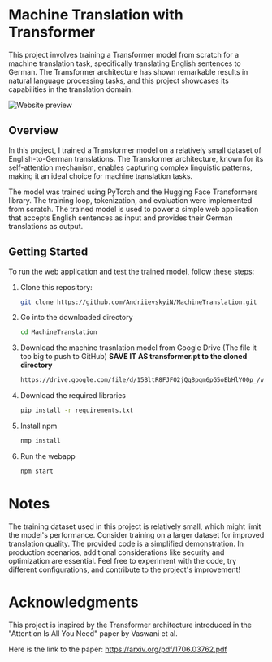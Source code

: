 # Machine Translation with Transformer

This project involves training a Transformer model from scratch for a machine translation task, specifically translating English sentences to German. The Transformer architecture has shown remarkable results in natural language processing tasks, and this project showcases its capabilities in the translation domain.

![Website preview](https://github.com/AndriievskyiN/MachineTranslation/assets/92473539/522fce30-6ae5-460b-9736-a71bf6c7d19e)


## Overview

In this project, I trained a Transformer model on a relatively small dataset of English-to-German translations. The Transformer architecture, known for its self-attention mechanism, enables capturing complex linguistic patterns, making it an ideal choice for machine translation tasks.

The model was trained using PyTorch and the Hugging Face Transformers library. The training loop, tokenization, and evaluation were implemented from scratch. The trained model is used to power a simple web application that accepts English sentences as input and provides their German translations as output.

## Getting Started

To run the web application and test the trained model, follow these steps:

1. Clone this repository:
   ```bash
   git clone https://github.com/AndriievskyiN/MachineTranslation.git
    ``````
   
   
2. Go into the downloaded directory
    ```bash
    cd MachineTranslation
    ```
3. Download the machine trasnlation model from Google Drive (The file it too big to push to GitHub) 
**SAVE IT AS transformer.pt to the cloned directory** 
    ```bash
    https://drive.google.com/file/d/15BltR8FJFO2jQq8pqm6pG5oEbHlY00p_/view?usp=sharing

3. Download the required libraries
    ```bash
    pip install -r requirements.txt
    ```

4. Install npm
    ```bash
    nmp install
    ```

5. Run the webapp
    ```bash
    npm start
    ```  

# Notes
The training dataset used in this project is relatively small, which might limit the model's performance. Consider training on a larger dataset for improved translation quality.
The provided code is a simplified demonstration. In production scenarios, additional considerations like security and optimization are essential.
Feel free to experiment with the code, try different configurations, and contribute to the project's improvement!

# Acknowledgments
This project is inspired by the Transformer architecture introduced in the "Attention Is All You Need" paper by Vaswani et al.

Here is the link to the paper: https://arxiv.org/pdf/1706.03762.pdf
